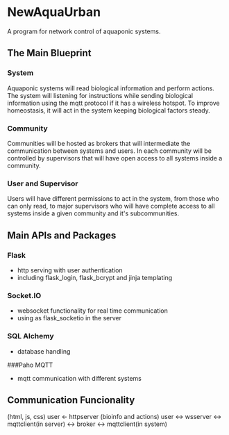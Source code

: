 # NewAquaUrban

A program for network control of aquaponic systems.

## The Main Blueprint

### System
Aquaponic systems will read biological information and perform actions. The system will listening for instructions while sending biological information using the mqtt protocol if it has a wireless hotspot. To improve homeostasis, it will act in the system keeping biological factors steady.

### Community

Communities will be hosted as brokers that will intermediate the communication between systems and users. In each community will be controlled by supervisors that will have open access to all systems inside a community.

### User and Supervisor
Users will have different permissions to act in the system, from those who can only read, to major supervisors who will have complete access to all systems inside a given community and it's subcommunities.

## Main APIs and Packages

### Flask
- http serving with user authentication
- including flask_login, flask_bcrypt and jinja templating

### Socket.IO
- websocket functionality for real time communication
- using as flask_socketio in the server

### SQL Alchemy
- database handling

###Paho MQTT
- mqtt communication with different systems

## Communication Funcionality

(html, js, css)			user <- httpserver
(bioinfo and actions)	user <-> wsserver <-> mqttclient(in server) <-> broker <-> mqttclient(in system)